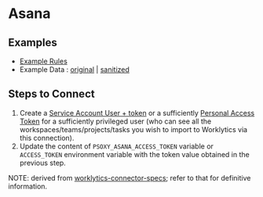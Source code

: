 # Asana

## Examples

- [Example Rules](asana.yaml)
- Example Data : [original](example-api-responses/original/) |
  [sanitized](example-api-responses/sanitized/)

## Steps to Connect

1. Create a [Service Account User + token](https://asana.com/guide/help/premium/service-accounts) or
   a sufficiently [Personal Access Token](https://developers.asana.com/docs/personal-access-token)
   for a sufficiently privileged user (who can see all the workspaces/teams/projects/tasks you wish
   to import to Worklytics via this connection).
2. Update the content of `PSOXY_ASANA_ACCESS_TOKEN` variable or `ACCESS_TOKEN` environment variable
   with the token value obtained in the previous step.

NOTE: derived from
[worklytics-connector-specs](../../../infra/modules/worklytics-connector-specs/main.tf); refer to
that for definitive information.
